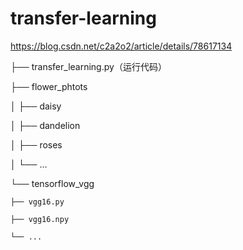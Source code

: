 # transfer-learning
https://blog.csdn.net/c2a2o2/article/details/78617134


├── transfer_learning.py（运行代码）

├── flower_phtots

│   ├── daisy

│   ├── dandelion

│   ├── roses

│   └── ...

└── tensorflow_vgg

    ├── vgg16.py
    
    ├── vgg16.npy
    
    └── ...
    
